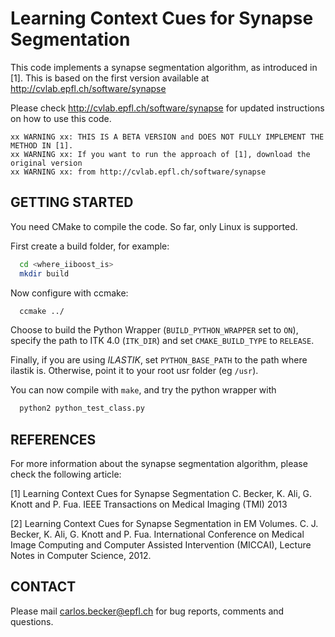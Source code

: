 Learning Context Cues for Synapse Segmentation
==============================================
This code implements a synapse segmentation algorithm, as introduced in [1]. 
This is based on the first version available at http://cvlab.epfl.ch/software/synapse

Please check http://cvlab.epfl.ch/software/synapse for updated instructions
on how to use this code.

```
xx WARNING xx: THIS IS A BETA VERSION and DOES NOT FULLY IMPLEMENT THE METHOD IN [1].
xx WARNING xx: If you want to run the approach of [1], download the original version
xx WARNING xx: from http://cvlab.epfl.ch/software/synapse
```


GETTING STARTED
---------------
You need CMake to compile the code. So far, only Linux is supported.

First create a build folder, for example:
```bash
  cd <where_iiboost_is>
  mkdir build
```

Now configure with ccmake:
```bash
  ccmake ../
```

Choose to build the Python Wrapper (`BUILD_PYTHON_WRAPPER` set to `ON`),
specify the path to ITK 4.0 (`ITK_DIR`) and set `CMAKE_BUILD_TYPE` to `RELEASE`.

Finally, if you are using *ILASTIK*, set `PYTHON_BASE_PATH` to the path where ilastik is.
Otherwise, point it to your root usr folder (eg `/usr`).

You can now compile with `make`, and try the python wrapper with
```bash
  python2 python_test_class.py
```


REFERENCES
----------

  For more information about the synapse segmentation algorithm,
  please check the following article:
  
  [1] Learning Context Cues for Synapse Segmentation
      C. Becker, K. Ali, G. Knott and P. Fua.
      IEEE Transactions on Medical Imaging (TMI) 2013
  
  [2] Learning Context Cues for Synapse Segmentation in EM Volumes.
      C. J. Becker, K. Ali, G. Knott and P. Fua. 
      International Conference on Medical Image Computing and 
      Computer Assisted Intervention (MICCAI), Lecture Notes in Computer Science, 2012.

  
CONTACT
-------

  Please mail carlos.becker@epfl.ch for bug reports, comments and questions.
